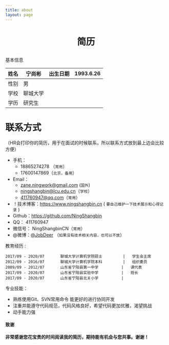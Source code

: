 ```yaml
---
title: about
layout: page
---
```


# <p align="center">简历</p>
基本信息

姓名 | 宁尚彬|出生日期| 1993.6.26|
---|---|---|---
性别 | 男 |
学校 | 聊城大学
学历| 研究生

# 联系方式
（HR会打印你的简历，用于在面试的时候联系，所以联系方式放到最上边会比较方便）

- 手机：
    -   18865274278 （```常用```）
    -   17600147869（```北京，备用```）
- Email：
    -   zane.ningwork@gmail.com (```国外```)
    -   ningshangbin@lcu.edu.cn（```学校```）
    -   411760947@qq.com（```常用```）
- ！技术博客：https://www.ningshangbin.cn ( ``` 要自己维护一下技术展示和心得记录 ```  )
- Github：https://github.com/NingShangbin 
- QQ：      411760947
- 微信号：  NingShangbinCN（```常用```）
- @微博：[@JobDeer](http://weibo.com/jobdeer) （``` 如果没有技术相关内容，也可以不放 ```）



教育经历 :
    
	2017/09 - 2020/07		聊城大学计算机学院硕士      	|	学生会主席
	2012/09 - 2016/07		聊城大学计算机学院本科  		|	组织委员
	2009/09 - 2012/07		山东省宁阳县第一中学		    |	课代表
	2017/09 - 2020/07		山东省宁阳县实验中学			|	班长
	2017/09 - 2020/07		山东省宁阳县北关小学			|	

专业技能：
* 熟练使用Git、SVN常用命令 能更好的进行协同开发
* 注重并能遵守代码规范，代码风格良好，希望代码更加优雅，渴望挑战
* 动手能力强
#### **致谢**
**非常感谢您花宝贵的时间阅读我的简历，期待能有机会与您共事。谢谢！**

